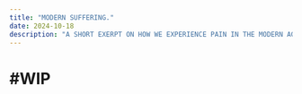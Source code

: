 ```yaml
---
title: "MODERN SUFFERING."
date: 2024-10-18
description: "A SHORT EXERPT ON HOW WE EXPERIENCE PAIN IN THE MODERN AGE."
---
```

# #WIP